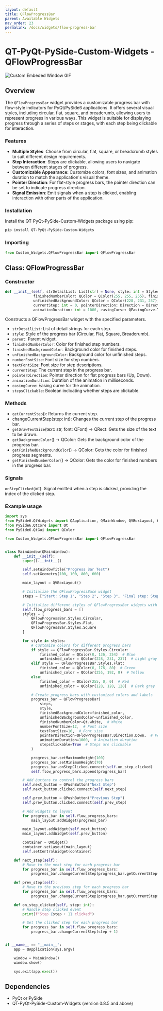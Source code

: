 ```yaml
---
layout: default
title: QFlowProgressBar
parent: Available Widgets
nav_order: 23
permalink: /docs/widgets/flow-progress-bar
---
```


# QT-PyQt-PySide-Custom-Widgets - QFlowProgressBar

![Custom Embeded Window GIF](https://github.com/KhamisiKibet/Docs-QT-PyQt-PySide-Custom-Widgets/raw/main/images/flow-progress-bar.gif)

## Overview

The `QFlowProgressBar` widget provides a customizable progress bar with flow-style indicators for PyQt/PySide6 applications. It offers several visual styles, including circular, flat, square, and breadcrumb, allowing users to represent progress in various ways. This widget is suitable for displaying progress through a series of steps or stages, with each step being clickable for interaction.

### Features

- **Multiple Styles**: Choose from circular, flat, square, or breadcrumb styles to suit different design requirements.
- **Step Interaction**: Steps are clickable, allowing users to navigate between different stages of progress.
- **Customizable Appearance**: Customize colors, font sizes, and animation duration to match the application's visual theme.
- **Pointer Direction**: For flat-style progress bars, the pointer direction can be set to indicate progress direction.
- **Signal Emission**: Emit signals when a step is clicked, enabling interaction with other parts of the application.

### Installation

Install the QT-PyQt-PySide-Custom-Widgets package using pip:

```sh
pip install QT-PyQt-PySide-Custom-Widgets
```

### Importing
```python
from Custom_Widgets.QFlowProgressBar import QFlowProgressBar
```

## Class: QFlowProgressBar
### Constructor

```python
def __init__(self, strDetailList: List[str] = None, style: int = Styles.Circular, parent: QWidget = None,
             finishedNumberColor: QColor = QColor(255, 255, 255), finishedBackgroundColor: QColor = QColor(0, 136, 254),
             unfinishedBackgroundColor: QColor = QColor(228, 231, 237), numberFontSize: int = 9, textFontSize: int = 10,
             currentStep: int = 0, pointerDirection: Direction = Direction.Up,
             animationDuration: int = 1000, easingCurve: QEasingCurve.Type = QEasingCurve.OutQuad, stepsClickable: bool = True)

```

Constructs a QFlowProgressBar widget with the specified parameters.

- `strDetailList`: List of detail strings for each step.
- `style`: Style of the progress bar (Circular, Flat, Square, Breadcrumb).
- `parent`: Parent widget.
- `finishedNumberColor`: Color for finished step numbers.
- `finishedBackgroundColor`: Background color for finished steps.
- `unfinishedBackgroundColor`: Background color for unfinished steps.
- `numberFontSize`: Font size for step numbers.
- `textFontSize`: Font size for step descriptions.
- `currentStep`: The current step in the progress bar.
- `pointerDirection`: Pointer direction for flat progress bars (Up, Down).
- `animationDuration`: Duration of the animation in milliseconds.
- `easingCurve`: Easing curve for the animation.
- `stepsClickable`: Boolean indicating whether steps are clickable.

### Methods
- `getCurrentStep`(): Returns the current step.
- changeCurrentStep(step: int): Changes the current step of the progress bar.
- `getDrawTextSize`(text: str, font: QFont) -> QRect: Gets the size of the text to be drawn.
- `getBackgroundColor`() -> QColor: Gets the background color of the progress bar.
- `getFinishedBackgroundColor`() -> QColor: Gets the color for finished progress segments.
- `getFinishedNumberColor`() -> QColor: Gets the color for finished numbers in the progress bar.

### Signals
`onStepClicked`(int): Signal emitted when a step is clicked, providing the index of the clicked step.

### Example usage
```python
import sys
from PySide6.QtWidgets import QApplication, QMainWindow, QVBoxLayout, QPushButton, QWidget
from PySide6.QtCore import Qt
from PySide6.QtGui import QColor

from Custom_Widgets.QFlowProgressBar import QFlowProgressBar


class MainWindow(QMainWindow):
    def __init__(self):
        super().__init__()

        self.setWindowTitle("Progress Bar Test")
        self.setGeometry(100, 100, 800, 600)

        main_layout = QVBoxLayout()

        # Initialize the QFlowProgressBase widget
        steps = ["Start: Step 1", "Step 2", "Step 3", "Final step: Step 4"]

        # Initialize different styles of QFlowProgressBar widgets with additional arguments
        self.flow_progress_bars = []
        styles = [
            QFlowProgressBar.Styles.Circular,
            QFlowProgressBar.Styles.Flat,
            QFlowProgressBar.Styles.Square
        ]

        for style in styles:
            # Customize colors for different progress bars
            if style == QFlowProgressBar.Styles.Circular:
                finished_color = QColor(0, 136, 254)  # Blue
                unfinished_color = QColor(228, 231, 237)  # Light gray
            elif style == QFlowProgressBar.Styles.Flat:
                finished_color = QColor(0, 176, 80)  # Green
                unfinished_color = QColor(255, 192, 0)  # Yellow
            else:
                finished_color = QColor(255, 0, 0)  # Red
                unfinished_color = QColor(128, 128, 128)  # Dark gray

            # Create progress bars with customized colors and labels
            progress_bar = QFlowProgressBar(
                steps,
                style,
                finishedBackgroundColor=finished_color,
                unfinishedBackgroundColor=unfinished_color,
                finishedNumberColor=Qt.white,  # White
                numberFontSize=12,  # Font size
                textFontSize=10,  # Font size
                pointerDirection=QFlowProgressBar.Direction.Down,  # Pointer direction for flat style
                animationDuration=1000,  # Animation duration
                stepsClickable=True  # Steps are clickable
            )

            progress_bar.setMaximumHeight(100)
            progress_bar.setMinimumHeight(70)
            progress_bar.onStepClicked.connect(self.on_step_clicked)
            self.flow_progress_bars.append(progress_bar)

        # Add buttons to control the progress bars
        self.next_button = QPushButton("Next Step")
        self.next_button.clicked.connect(self.next_step)

        self.prev_button = QPushButton("Previous Step")
        self.prev_button.clicked.connect(self.prev_step)

        # Add widgets to layout
        for progress_bar in self.flow_progress_bars:
            main_layout.addWidget(progress_bar)

        main_layout.addWidget(self.next_button)
        main_layout.addWidget(self.prev_button)

        container = QWidget()
        container.setLayout(main_layout)
        self.setCentralWidget(container)

    def next_step(self):
        # Move to the next step for each progress bar
        for progress_bar in self.flow_progress_bars:
            progress_bar.changeCurrentStep(progress_bar.getCurrentStep() + 1)

    def prev_step(self):
        # Move to the previous step for each progress bar
        for progress_bar in self.flow_progress_bars:
            progress_bar.changeCurrentStep(progress_bar.getCurrentStep() - 1)

    def on_step_clicked(self, step: int):
        # Handle step clicked event
        print(f"Step {step + 1} clicked")

        # Set the clicked step for each progress bar
        for progress_bar in self.flow_progress_bars:
            progress_bar.changeCurrentStep(step + 1)


if __name__ == "__main__":
    app = QApplication(sys.argv)

    window = MainWindow()
    window.show()

    sys.exit(app.exec())


```

## Dependencies
- PyQt or PySide
- QT-PyQt-PySide-Custom-Widgets (version 0.8.5 and above)
